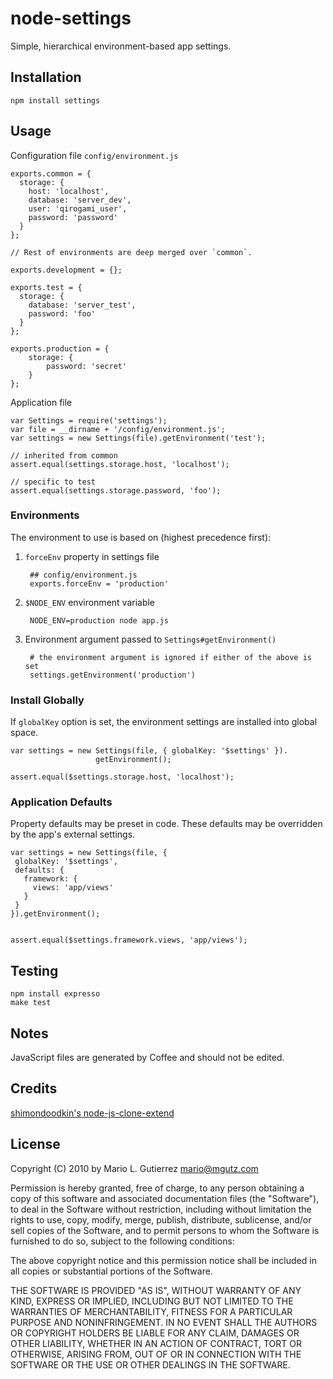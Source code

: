 # node-settings

Simple, hierarchical environment-based app settings.

## Installation

    npm install settings

## Usage 

Configuration file `config/environment.js`

    exports.common = {
      storage: {
        host: 'localhost',
        database: 'server_dev',
        user: 'qirogami_user',
        password: 'password'
      }
    };

    // Rest of environments are deep merged over `common`.

    exports.development = {};

    exports.test = {
      storage: {
        database: 'server_test',
        password: 'foo'
      }
    };

    exports.production = {
        storage: {
            password: 'secret'
        }
    };

Application file

    var Settings = require('settings');
    var file = __dirname + '/config/environment.js';
    var settings = new Settings(file).getEnvironment('test');
   
    // inherited from common
    assert.equal(settings.storage.host, 'localhost');

    // specific to test
    assert.equal(settings.storage.password, 'foo');


### Environments

The environment to use is based on (highest precedence first):

1. `forceEnv` property in settings file
   
        ## config/environment.js
        exports.forceEnv = 'production'

2. `$NODE_ENV` environment variable

        NODE_ENV=production node app.js

3. Environment argument passed to `Settings#getEnvironment()`

        # the environment argument is ignored if either of the above is set
        settings.getEnvironment('production')

### Install Globally

If `globalKey` option is set, the environment settings are installed
into global space.

    var settings = new Settings(file, { globalKey: '$settings' }).
                       getEnvironment();
   
    assert.equal($settings.storage.host, 'localhost');


### Application Defaults

Property defaults may be preset in code. These defaults may be overridden
by the app's external settings. 

    var settings = new Settings(file, { 
     globalKey: '$settings',
     defaults: {
       framework: {
         views: 'app/views'
       }
     }
    }).getEnvironment(); 


    assert.equal($settings.framework.views, 'app/views');


## Testing

    npm install expresso
    make test

## Notes

JavaScript files are generated by Coffee and should not be edited.


## Credits

[shimondoodkin's node-js-clone-extend](https://github.com/shimondoodkin/nodejs-clone-extend.git)


## License

Copyright (C) 2010 by Mario L. Gutierrez <mario@mgutz.com>

Permission is hereby granted, free of charge, to any person obtaining a copy
of this software and associated documentation files (the "Software"), to deal
in the Software without restriction, including without limitation the rights
to use, copy, modify, merge, publish, distribute, sublicense, and/or sell
copies of the Software, and to permit persons to whom the Software is
furnished to do so, subject to the following conditions:

The above copyright notice and this permission notice shall be included in
all copies or substantial portions of the Software.

THE SOFTWARE IS PROVIDED "AS IS", WITHOUT WARRANTY OF ANY KIND, EXPRESS OR
IMPLIED, INCLUDING BUT NOT LIMITED TO THE WARRANTIES OF MERCHANTABILITY,
FITNESS FOR A PARTICULAR PURPOSE AND NONINFRINGEMENT. IN NO EVENT SHALL THE
AUTHORS OR COPYRIGHT HOLDERS BE LIABLE FOR ANY CLAIM, DAMAGES OR OTHER
LIABILITY, WHETHER IN AN ACTION OF CONTRACT, TORT OR OTHERWISE, ARISING FROM,
OUT OF OR IN CONNECTION WITH THE SOFTWARE OR THE USE OR OTHER DEALINGS IN
THE SOFTWARE.

